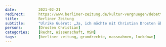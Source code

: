 ```yaml
---
date:          2021-02-21
redirect:      https://www.berliner-zeitung.de/kultur-vergnuegen/debatte/interview-mit-ulrike-guerot-ja-ich-will-mit-christian-drosten-diskutieren-li.140941
title:         Berliner Zeitung
subtitle:      "Ulrike Guérot: „Ja, ich möchte mit Christian Drosten über Freiheit diskutieren“"
persons:       [Drosten Christian]
categories:    [Recht, Wissenschaft, MSM]
tags:          [berliner zeitung, grundrechte, massnahmen, lockdown]
---
```

